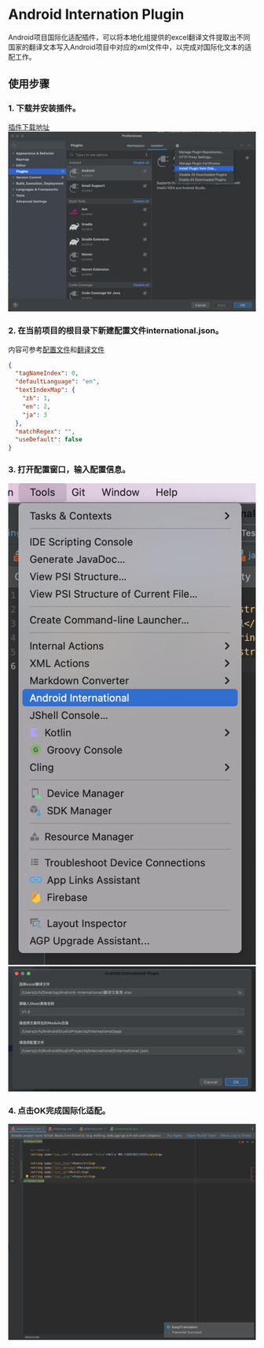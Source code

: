 # Android Internation Plugin
Android项目国际化适配插件，可以将本地化组提供的excel翻译文件提取出不同国家的翻译文本写入Android项目中对应的xml文件中，以完成对国际化文本的适配工作。

## 使用步骤
### 1. 下载并安装插件。
[插件下载地址](https://github.com/zrheasy/Android-International-Plugin/releases/download/v1.0.0/AIP-1.0-SNAPSHOT.zip)
![安装插件](assets/安装插件.png)

### 2. 在当前项目的根目录下新建配置文件international.json。
内容可参考[配置文件](assets/international.json)和[翻译文件](assets/翻译文案表.xlsx)
```json
{
  "tagNameIndex": 0,
  "defaultLanguage": "en",
  "textIndexMap": {
    "zh": 1,
    "en": 2,
    "ja": 3
  },
  "matchRegex": "",
  "useDefault": false
}
```

### 3. 打开配置窗口，输入配置信息。
![入口](assets/入口.png)
![配置弹窗](assets/配置弹窗.png)

### 4. 点击OK完成国际化适配。
![翻译完成](assets/翻译完成.png)
